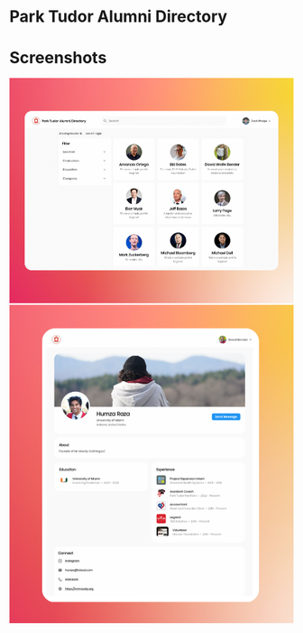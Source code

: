 # Park Tudor Alumni Directory

# Screenshots

<p align="center">
  <img src="https://github.com/zphelps/alumni_database/blob/master/634b55e3c8b9e27b2d850d41_Untitled%20design.png" width="750" title="hover text">
  <img src="https://github.com/zphelps/alumni_database/blob/master/Copy%20of%20Poker%20Tracker.png" width="750" title="hover text">
</p>
